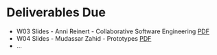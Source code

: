 # Deliverables Due

- W03 Slides - Anni Reinert - Collaborative Software Engineering [PDF](W01-Slides-Collaborative_Software_Development.pdf)
- W04 Slides - Mudassar Zahid - Prototypes [PDF](W02-Slides-Prototypes.pdf)
- ...
